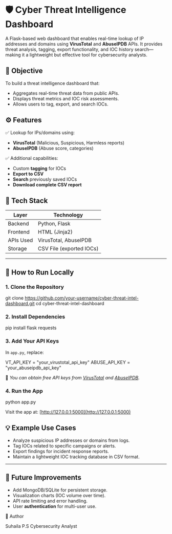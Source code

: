 
# 🛡️ Cyber Threat Intelligence Dashboard

A Flask-based web dashboard that enables real-time lookup of IP addresses and domains using **VirusTotal** and **AbuseIPDB** APIs. It provides threat analysis, tagging, export functionality, and IOC history search—making it a lightweight but effective tool for cybersecurity analysts.

## 🎯 Objective

To build a threat intelligence dashboard that:

* Aggregates real-time threat data from public APIs.
* Displays threat metrics and IOC risk assessments.
* Allows users to tag, export, and search IOCs.

## ⚙️ Features

✅ Lookup for IPs/domains using:

* **VirusTotal** (Malicious, Suspicious, Harmless reports)
* **AbuseIPDB** (Abuse score, categories)

✅ Additional capabilities:

* Custom **tagging** for IOCs
* **Export to CSV**
* **Search** previously saved IOCs
* **Download complete CSV report**

## 🧰 Tech Stack

| Layer     | Technology               |
| --------- | ------------------------ |
| Backend   | Python, Flask            |
| Frontend  | HTML (Jinja2)            |
| APIs Used | VirusTotal, AbuseIPDB    |
| Storage   | CSV File (exported IOCs) |

---

## 🚀 How to Run Locally

### 1. Clone the Repository

git clone https://github.com/your-username/cyber-threat-intel-dashboard.git
cd cyber-threat-intel-dashboard

### 2. Install Dependencies

pip install flask requests

### 3. Add Your API Keys

In `app.py`, replace:

VT_API_KEY = "your_virustotal_api_key"
ABUSE_API_KEY = "your_abuseipdb_api_key"


🔐 *You can obtain free API keys from [VirusTotal](https://www.virustotal.com/) and [AbuseIPDB](https://abuseipdb.com/).*

### 4. Run the App

python app.py

Visit the app at: [http://127.0.0.1:5000](http://127.0.0.1:5000)

## 💡 Example Use Cases

* Analyze suspicious IP addresses or domains from logs.
* Tag IOCs related to specific campaigns or alerts.
* Export findings for incident response reports.
* Maintain a lightweight IOC tracking database in CSV format.

---

## 📌 Future Improvements

* Add MongoDB/SQLite for persistent storage.
* Visualization charts (IOC volume over time).
* API rate limiting and error handling.
* User **authentication** for multi-user use.

👤 Author

Suhaila P.S
Cybersecurity Analyst


